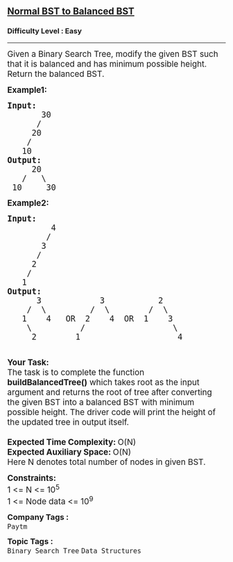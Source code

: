 <h2><a href="https://practice.geeksforgeeks.org/problems/normal-bst-to-balanced-bst/1">Normal BST to Balanced BST</a></h2><h3>Difficulty Level : Easy</h3><hr><div class="problems_problem_content__Xm_eO"><p><span style="font-size: 14pt;">Given a Binary Search Tree, modify the given BST such that it is balanced and has minimum possible height. Return the balanced BST.</span></p>
<p><span style="font-size: 14pt;"><strong>Example1:</strong></span></p>
<pre style="position: relative;"><span style="font-size: 14pt;"><strong>Input:</strong>
       30
      /
     20
    /
   10<br></span><span style="font-size: 14pt;"><strong>Output:</strong>
     20
   /   \
 10     30
</span><div class="open_grepper_editor" title="Edit &amp; Save To Grepper"></div></pre>
<p><span style="font-size: 14pt;"><strong>Example2:</strong></span></p>
<pre style="position: relative;"><span style="font-size: 14pt;"><strong>Input:</strong>
         4
        /
       3
      /
     2
    /
   1
<strong>Output:</strong>
      3            3           2
    /  \         /  \        /  \
   1    4   OR  2    4  OR  1    3   
    \          /                  \ <br>     2        1                    4</span><div class="open_grepper_editor" title="Edit &amp; Save To Grepper"></div></pre>
<p><span style="font-size: 14pt;"><strong><br>Your Task:</strong><br>The task is to complete the function <strong>buildBalancedTree()</strong> which takes root as the input argument and returns the root of tree after converting the given BST&nbsp;into a balanced BST with minimum possible height. The driver code will print the height of the updated tree in output itself. </span><br><span style="font-size: 14pt;">&nbsp;</span><br><span style="font-size: 14pt;"><strong>Expected Time Complexity:&nbsp;</strong>O(N)<br><strong>Expected Auxiliary Space: </strong>O(N)<br>Here N denotes total number of nodes in given BST.</span></p>
<p><span style="font-size: 14pt;"><strong>Constraints:</strong><br>1 &lt;= N &lt;= 10<sup>5</sup><br>1 &lt;= Node data &lt;= 10<sup>9</sup></span></p></div><p><span style=font-size:18px><strong>Company Tags : </strong><br><code>Paytm</code>&nbsp;<br><p><span style=font-size:18px><strong>Topic Tags : </strong><br><code>Binary Search Tree</code>&nbsp;<code>Data Structures</code>&nbsp;